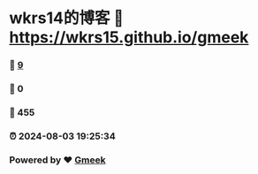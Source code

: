 # wkrs14的博客 :link: https://wkrs15.github.io/gmeek 
### :page_facing_up: [9](https://wkrs15.github.io/gmeek/tag.html) 
### :speech_balloon: 0 
### :hibiscus: 455 
### :alarm_clock: 2024-08-03 19:25:34 
### Powered by :heart: [Gmeek](https://github.com/Meekdai/Gmeek)
